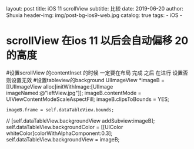 
layout:     post
title:      iOS 11 scrollView
subtitle:   比较
date:       2019-06-20
author:     Shuxia
header-img: img/post-bg-ios9-web.jpg
catalog: true
tags:
    - iOS -
# scrollView 在ios 11 以后会自动偏移 20的高度
#设置scrollView 的contentInset 的时候 一定要在布局 完成 之后 在进行 设置否则设置无效
 #设置tableview的background
 UIImageView *imageB = [[UIImageView alloc]initWithImage:[UIImage imageNamed:@"leftView.jpg"]];
    imageB.contentMode = UIViewContentModeScaleAspectFill;
    imageB.clipsToBounds = YES;

    imageB.frame = self.dataTableView.bounds;
//    [self.dataTableView.backgroundView addSubview:imageB];
    self.dataTableView.backgroundColor = [[UIColor whiteColor]colorWithAlphaComponent:0.3];
    self.dataTableView.backgroundView = imageB;
